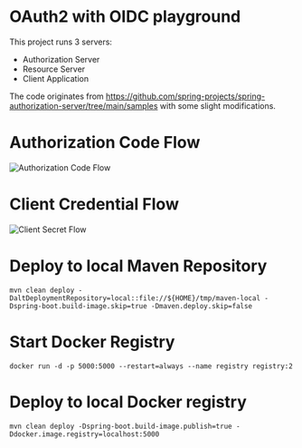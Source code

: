 # OAuth2 with OIDC playground
This project runs 3 servers:
- Authorization Server
- Resource Server
- Client Application

The code originates from https://github.com/spring-projects/spring-authorization-server/tree/main/samples with some slight modifications.

# Authorization Code Flow
![Authorization Code Flow](http://www.plantuml.com/plantuml/proxy?cache=no&src=https://raw.githubusercontent.com/maddingo/oauth2-playground/develop/doc/pkce.puml)

# Client Credential Flow
![Client Secret Flow](http://www.plantuml.com/plantuml/proxy?cache=no&src=https://raw.githubusercontent.com/maddingo/oauth2-playground/develop/doc/client-credentials.puml)


# Deploy to local Maven Repository
```shell
mvn clean deploy -DaltDeploymentRepository=local::file://${HOME}/tmp/maven-local -Dspring-boot.build-image.skip=true -Dmaven.deploy.skip=false
```
# Start Docker Registry
```shell
docker run -d -p 5000:5000 --restart=always --name registry registry:2
``` 

# Deploy to local Docker registry
```shell
mvn clean deploy -Dspring-boot.build-image.publish=true -Ddocker.image.registry=localhost:5000
```
